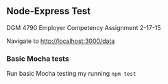 ## Node-Express Test

DGM 4790 Employer Competency Assignment 2-17-15

Navigate to [http://localhost:3000/data](http://localhost:3000/data)

### Basic Mocha tests

Run basic Mocha testing my running `npm test`
